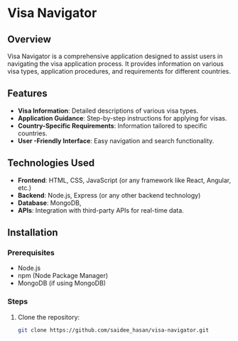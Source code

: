 # Visa Navigator

## Overview
Visa Navigator is a comprehensive application designed to assist users in navigating the visa application process. It provides information on various visa types, application procedures, and requirements for different countries.

## Features
- **Visa Information**: Detailed descriptions of various visa types.
- **Application Guidance**: Step-by-step instructions for applying for visas.
- **Country-Specific Requirements**: Information tailored to specific countries.
- **User -Friendly Interface**: Easy navigation and search functionality.

## Technologies Used
- **Frontend**: HTML, CSS, JavaScript (or any framework like React, Angular, etc.)
- **Backend**: Node.js, Express (or any other backend technology)
- **Database**: MongoDB, 
- **APIs**: Integration with third-party APIs for real-time data.

## Installation

### Prerequisites
- Node.js
- npm (Node Package Manager)
- MongoDB (if using MongoDB)

### Steps
1. Clone the repository:
   ```bash
   git clone https://github.com/saidee_hasan/visa-navigator.git
